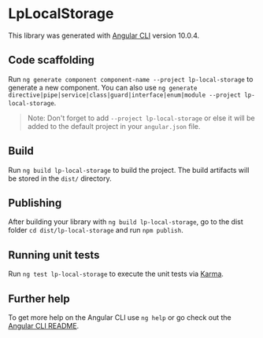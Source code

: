 # LpLocalStorage

This library was generated with [Angular CLI](https://github.com/angular/angular-cli) version 10.0.4.

## Code scaffolding

Run `ng generate component component-name --project lp-local-storage` to generate a new component. You can also use `ng generate directive|pipe|service|class|guard|interface|enum|module --project lp-local-storage`.
> Note: Don't forget to add `--project lp-local-storage` or else it will be added to the default project in your `angular.json` file. 

## Build

Run `ng build lp-local-storage` to build the project. The build artifacts will be stored in the `dist/` directory.

## Publishing

After building your library with `ng build lp-local-storage`, go to the dist folder `cd dist/lp-local-storage` and run `npm publish`.

## Running unit tests

Run `ng test lp-local-storage` to execute the unit tests via [Karma](https://karma-runner.github.io).

## Further help

To get more help on the Angular CLI use `ng help` or go check out the [Angular CLI README](https://github.com/angular/angular-cli/blob/master/README.md).
